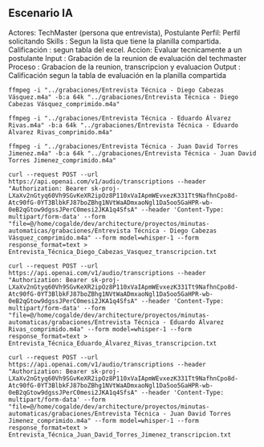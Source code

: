 ## Escenario IA
Actores: TechMaster (persona que entrevista), Postulante 
Perfil: Perfil solicitando 
Skills : Segun la lista que tiene la planilla compartida.
Calificación : segun tabla del excel. 
Accion: Evaluar tecnicamente a un postulante
Input : Grabación de la reunion de evaluación del techmaster
Proceso : Grabacion de la reunion, transcripcion y evaluacion
Output : Calificación segun la tabla de evaluación en la planilla compartida




```console
ffmpeg -i "../grabaciones/Entrevista Técnica - Diego Cabezas Vásquez.m4a" -b:a 64k "../grabaciones/Entrevista Técnica - Diego Cabezas Vásquez_comprimido.m4a"

ffmpeg -i "../grabaciones/Entrevista Técnica - Eduardo Álvarez Rivas.m4a" -b:a 64k "../grabaciones/Entrevista Técnica - Eduardo Álvarez Rivas_comprimido.m4a"

ffmpeg -i "../grabaciones/Entrevista Técnica - Juan David Torres Jimenez.m4a" -b:a 64k "../grabaciones/Entrevista Técnica - Juan David Torres Jimenez_comprimido.m4a"

```

```console
curl --request POST --url https://api.openai.com/v1/audio/transcriptions --header "Authorization: Bearer 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" --header 'Content-Type: multipart/form-data' --form "file=@/home/cogalde/dev/architecture/proyectos/minutas-automaticas/grabaciones/Entrevista Técnica - Diego Cabezas Vásquez_comprimido.m4a" --form model=whisper-1 --form response_format=text > Entrevista_Técnica_Diego_Cabezas_Vasquez_transcripcion.txt

curl --request POST --url https://api.openai.com/v1/audio/transcriptions --header "Authorization: Bearer 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" --header 'Content-Type: multipart/form-data' --form "file=@/home/cogalde/dev/architecture/proyectos/minutas-automaticas/grabaciones/Entrevista Técnica - Eduardo Álvarez Rivas_comprimido.m4a" --form model=whisper-1 --form response_format=text > Entrevista_Técnica_Eduardo_Álvarez_Rivas_transcripcion.txt

curl --request POST --url https://api.openai.com/v1/audio/transcriptions --header "Authorization: Bearer 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" --header 'Content-Type: multipart/form-data' --form "file=@/home/cogalde/dev/architecture/proyectos/minutas-automaticas/grabaciones/Entrevista Técnica - Juan David Torres Jimenez_comprimido.m4a" --form model=whisper-1 --form response_format=text > Entrevista_Técnica_Juan_David_Torres_Jimenez_transcripcion.txt

```

